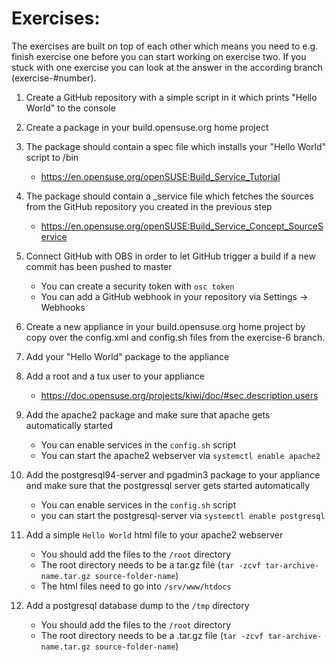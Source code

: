 # Exercises:

The exercises are built on top of each other which means you need to e.g. finish exercise one before you can start working on exercise two.
If you stuck with one exercise you can look at the answer in the according branch (exercise-#number).

1. Create a GitHub repository with a simple script in it which prints "Hello World" to the console

2. Create a package in your build.opensuse.org home project

3. The package should contain a spec file which installs your "Hello World" script to /bin
      * https://en.opensuse.org/openSUSE:Build_Service_Tutorial

4. The package should contain a _service file which fetches the sources from the GitHub repository you created in the previous step
      * https://en.opensuse.org/openSUSE:Build_Service_Concept_SourceService

5. Connect GitHub with OBS in order to let GitHub trigger a build if a new commit has been pushed to master
      * You can create a security token with `osc token`
      * You can add a GitHub webhook in your repository via Settings -> Webhooks

6. Create a new appliance in your build.opensuse.org home project by copy over the config.xml and config.sh files from the exercise-6 branch.

7. Add your "Hello World" package to the appliance

8. Add a root and a tux user to your appliance
      * https://doc.opensuse.org/projects/kiwi/doc/#sec.description.users

9. Add the apache2 package and make sure that apache gets automatically started
      * You can enable services in the `config.sh` script
      * You can start the apache2 webserver via ``systemctl enable apache2``

10. Add the postgresql94-server and pgadmin3 package to your appliance and make sure that the postgressql server gets started automatically
      * You can enable services in the `config.sh` script
      * you can start the postgresql-server via ``systemctl enable postgresql``

11. Add a simple ``Hello World`` html file to your apache2 webserver
      * You should add the files to the ``/root`` directory
      * The root directory needs to be a tar.gz file (``tar -zcvf tar-archive-name.tar.gz source-folder-name``)
      * The html files need to go into ``/srv/www/htdocs``

12. Add a postgresql database dump to the `/tmp` directory
      * You should add the files to the ``/root`` directory
      * The root directory needs to be a .tar.gz file (``tar -zcvf tar-archive-name.tar.gz source-folder-name``)
